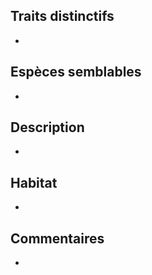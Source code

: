 
<!--




-->

## Traits distinctifs

-

## Espèces semblables

-

## Description

-

## Habitat

-

## Commentaires

-


